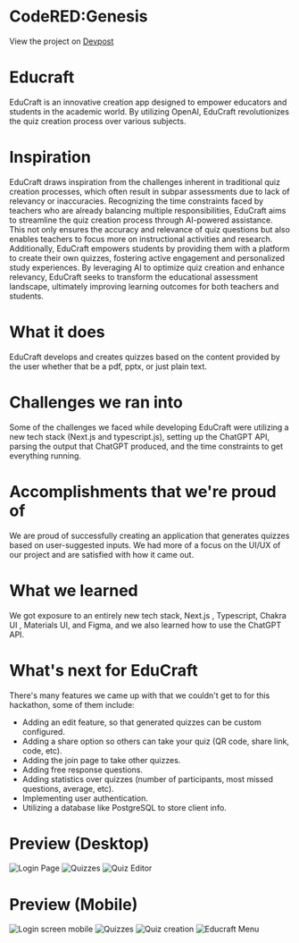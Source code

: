 # CodeRED:Genesis

View the project on [Devpost](https://devpost.com/software/educraft)

# Educraft

EduCraft is an innovative creation app designed to empower educators and students in the academic world.
By utilizing OpenAI, EduCraft revolutionizes the quiz creation process over various subjects.

# Inspiration

EduCraft draws inspiration from the challenges inherent in traditional quiz creation processes, which often result in subpar assessments due to lack of relevancy or inaccuracies. Recognizing the time constraints faced by teachers who are already balancing multiple responsibilities, EduCraft aims to streamline the quiz creation process through AI-powered assistance. This not only ensures the accuracy and relevance of quiz questions but also enables teachers to focus more on instructional activities and research. Additionally, EduCraft empowers students by providing them with a platform to create their own quizzes, fostering active engagement and personalized study experiences. By leveraging AI to optimize quiz creation and enhance relevancy, EduCraft seeks to transform the educational assessment landscape, ultimately improving learning outcomes for both teachers and students.

# What it does

EduCraft develops and creates quizzes based on the content provided by the user whether that be a pdf, pptx, or just plain text.

# Challenges we ran into

Some of the challenges we faced while developing EduCraft were utilizing a new tech stack (Next.js and typescript.js), setting up the ChatGPT API, parsing the output that ChatGPT produced, and the time constraints to get everything running.

# Accomplishments that we're proud of

We are proud of successfully creating an application that generates quizzes based on user-suggested inputs. We had more of a focus on the UI/UX of our project and are satisfied with how it came out.

# What we learned

We got exposure to an entirely new tech stack, Next.js , Typescript, Chakra UI , Materials UI, and Figma, and we also learned how to use the ChatGPT API.

# What's next for EduCraft

There's many features we came up with that we couldn't get to for this hackathon, some of them include:

- Adding an edit feature, so that generated quizzes can be custom configured.
- Adding a share option so others can take your quiz (QR code, share link, code, etc).
- Adding the join page to take other quizzes.
- Adding free response questions.
- Adding statistics over quizzes (number of participants, most missed questions, average, etc).
- Implementing user authentication.
- Utilizing a database like PostgreSQL to store client info.

# Preview (Desktop)

![Login Page](https://media.discordapp.net/attachments/1066155376598335498/1275258797056720917/Educraft_1.png?ex=66c53cce&is=66c3eb4e&hm=52bce8d74d1b5b1bb7c9885f8fa539c6209c9eb28ef352bd5102869457f06519&=&format=webp&quality=lossless)
![Quizzes](https://cdn.discordapp.com/attachments/1066155376598335498/1275258797413105776/Educraft_2.png?ex=66c53cce&is=66c3eb4e&hm=e93131ea96f9a95fc0353e9a7b9d8bc7d6e832871bfad5bedbe132578bcffa0b&)
![Quiz Editor](https://cdn.discordapp.com/attachments/1066155376598335498/1275258797866225767/Educraft_3.png?ex=66c53cce&is=66c3eb4e&hm=8900c37e2ebda91adda8568ff4556f0fb09e97a9659a0b1862128649bf05ac68&)


# Preview (Mobile)

![Login screen mobile](https://cdn.discordapp.com/attachments/1066155376598335498/1275258799304871978/Educraft_Mobile1.png?ex=66c53cce&is=66c3eb4e&hm=5a80383d5f6532baf3746d88cf2e74b9b1e4833619f712a180498b8fb960acaa&)
![Quizzes](https://cdn.discordapp.com/attachments/1066155376598335498/1275258799682486332/Educraft_Mobile2.png?ex=66c53ccf&is=66c3eb4f&hm=768cd209e34d0c6aff00cb022e46cfa767ff62f276158698729dd4eae15d01d8&)
![Quiz creation](https://cdn.discordapp.com/attachments/1066155376598335498/1275258796373180623/Educraft_Mobile3.png?ex=66c53cce&is=66c3eb4e&hm=20af611aa730eb966964e4463361b90addbf6d34eea10d24a3fe546b6cf623eb&)
![Educraft Menu](https://cdn.discordapp.com/attachments/1066155376598335498/1275258796712661026/Educraft_Mobile4.png?ex=66c53cce&is=66c3eb4e&hm=1e356a5d5da9bc4e19fcd46a31bfdce59c0f14bf776b6683b106527dac2d92bc&)
